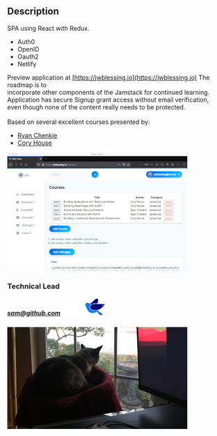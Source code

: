 ## Description

SPA using React with Redux.

- Auth0
- OpenID
- Oauth2
- Netlify

Preview application at [https://jwblessing.io](https://jwblessing.io) The roadmap is to 
<br/>incorporate other components of the Jamstack for continued learning. 
<br/>Application has secure Signup grant access without email verification, 
<br/>even though none of the content really needs to be protected.
<br/>
<br/>Based on several excellent courses presented by:

- [Ryan Chenkie](https://github.com/chenkie)
- [Cory House](https://github.com/coryhouse)

![Courses page](docs/courses-page.jpg)

### Technical Lead
##### sam@github.com ![Bird](docs/bird-flip.png)
![Bird bath](docs/bird-bath.jpg)
<br />
<br />
